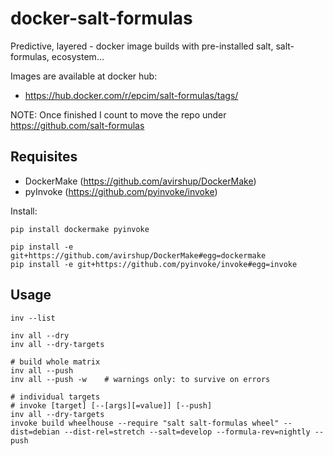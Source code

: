 # docker-salt-formulas
Predictive, layered - docker image builds with pre-installed salt, salt-formulas, ecosystem...

Images are available at docker hub:

* https://hub.docker.com/r/epcim/salt-formulas/tags/

NOTE: Once finished I count to move the repo under https://github.com/salt-formulas

## Requisites

* DockerMake (https://github.com/avirshup/DockerMake)
* pyInvoke (https://github.com/pyinvoke/invoke)

Install:

    pip install dockermake pyinvoke

    pip install -e git+https://github.com/avirshup/DockerMake#egg=dockermake
    pip install -e git+https://github.com/pyinvoke/invoke#egg=invoke

## Usage

    inv --list

    inv all --dry
    inv all --dry-targets

    # build whole matrix
    inv all --push
    inv all --push -w    # warnings only: to survive on errors
 
    # individual targets
    # invoke [target] [--[args][=value]] [--push]
    inv all --dry-targets
    invoke build wheelhouse --require "salt salt-formulas wheel" --dist=debian --dist-rel=stretch --salt=develop --formula-rev=nightly --push


